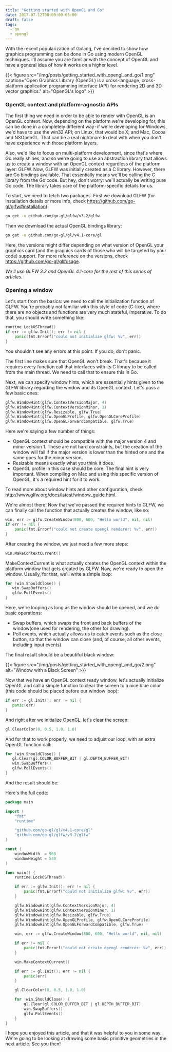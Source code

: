 ```yaml
---
title: "Getting started with OpenGL and Go"
date: 2017-07-12T00:00:00-03:00
draft: false
tags:
  - go
  - opengl
---
```

With the recent popularization of Golang, I've decided to show how graphics programming can be done in Go using modern OpenGL techniques. I'll assume you are familiar with the concept of OpenGL and have a general idea of how it works on a higher level.

{{< figure src="/img/posts/getting_started_with_opengl_and_go/1.png" caption="Open Graphics Library (OpenGL) is a cross-language, cross-platform application programming interface (API) for rendering 2D and 3D vector graphics." alt="OpenGL's logo" >}}

### OpenGL context and platform-agnostic APIs

The first thing we need in order to be able to render with OpenGL is an OpenGL context. Now, depending on the platform we're developing for, this can be done in a completely different way - if we're developing for Windows, we'd have to use the win32 API; on Linux, that would be X; and Mac, Cocoa and NSOpenGL. That can be a real nightmare to deal with when you don't have experience with those platform layers.

Also, we'd like to focus on multi-platform development, since that's where Go really shines, and so we're going to use an abstraction library that allows us to create a window with an OpenGL context regardless of the platform layer: GLFW. Now, GLFW was initially created as a C library. However, there are Go bindings available. That essentially means we'll be calling the C library from the Go code. But hey, don't worry: we'll actually be writing pure Go code. The library takes care of the platform-specific details for us.

To start, we need to fetch two packages. First we download GLFW (for installation details or more info, check https://github.com/go-gl/glfw#installation):

```bash
go get -u github.com/go-gl/glfw/v3.2/glfw
```

Then we download the actual OpenGL bindings library:

```bash
go get -u github.com/go-gl/gl/v4.1-core/gl
```

Here, the versions might differ depending on what version of OpenGL your graphics card (and the graphics cards of those who will be targeted by your code) support. For more reference on the versions, check https://github.com/go-gl/gl#usage.

*We'll use GLFW 3.2 and OpenGL 4.1-core for the rest of this series of articles.*

### Opening a window

Let's start from the basics: we need to call the initialization function of GLFW. You're probably not familiar with this style of code (C-like), where there are no objects and functions are very much stateful, imperative. To do that, you should write something like:

```go
runtime.LockOSThread()
if err := glfw.Init(); err != nil {  
    panic(fmt.Errorf("could not initialize glfw: %v", err)) 
}
```

You shouldn't see any errors at this point. If you do, don't panic.

The first line makes sure that OpenGL won't break. That's because it requires every function call that interfaces with its C library to be called from the main thread. We need to call that to ensure this in Go.

Next, we can specify window hints, which are essentially hints given to the GLFW library regarding the window and its OpenGL context. Let's pass a few basic ones:

```go
glfw.WindowHint(glfw.ContextVersionMajor, 4) 
glfw.WindowHint(glfw.ContextVersionMinor, 1) 
glfw.WindowHint(glfw.Resizable, glfw.True) 
glfw.WindowHint(glfw.OpenGLProfile, glfw.OpenGLCoreProfile) 
glfw.WindowHint(glfw.OpenGLForwardCompatible, glfw.True)
```

Here we're saying a few number of things:

  - OpenGL context should be compatible with the major version 4 and minor version 1. These are not hard constraints, but the creation of the window will fail if the major version is lower than the hinted one and the same goes for the minor version.
  - Resizable means exactly what you think it does.
  - OpenGL profile in this case should be core.
The final hint is very important. When compiling on Mac and using this specific version of OpenGL, it's a required hint for it to work.

To read more about window hints and other configuration, check http://www.glfw.org/docs/latest/window_guide.html.

We're almost there! Now that we've passed the required hints to GLFW, we can finally call the function that actually creates the window, like so:

```go
win, err := glfw.CreateWindow(800, 600, "Hello world", nil, nil)
if err != nil {  
    panic(fmt.Errorf("could not create opengl renderer: %v", err))
}
```

After creating the window, we just need a few more steps:

``` go
win.MakeContextCurrent()
```

MakeContextCurrent is what actually creates the OpenGL context within the platform window that gets created by GLFW. Now, we're ready to open the window. Usually, for that, we'll write a simple loop:

```go
for !win.ShouldClose() {
   win.SwapBuffers()
   glfw.PollEvents()
}
```

Here, we're looping as long as the window should be opened, and we do basic operations:

  - Swap buffers, which swaps the front and back buffers of the window(one used for rendering, the other for drawing).
  - Poll events, which actually allows us to catch events such as the close button, so that the window can close (and, of course, all other events, including input events)

The final result should be a beautiful black window:

{{< figure src="/img/posts/getting_started_with_opengl_and_go/2.png" alt="Window with a Black Screen" >}}

Now that we have an OpenGL context ready window, let's actually initialize OpenGL and call a simple function to clear the screen to a nice blue color (this code should be placed before our window loop):

```go
if err := gl.Init(); err != nil {
   panic(err)
}
```

And right after we initialize OpenGL, let's clear the screen:

```go
gl.ClearColor(0, 0.5, 1.0, 1.0)
```

And for that to work properly, we need to adjust our loop, with an extra OpenGL function call:

```go
for !win.ShouldClose() {
   gl.Clear(gl.COLOR_BUFFER_BIT | gl.DEPTH_BUFFER_BIT)
   win.SwapBuffers()
   glfw.PollEvents()
}
```

And the result should be:

Here's the full code:

```go
package main

import (
	"fmt"
	"runtime"

	"github.com/go-gl/gl/v4.1-core/gl"
	"github.com/go-gl/glfw/v3.2/glfw"
)

const (
	windowWidth  = 960
	windowHeight = 540
)

func main() {
	runtime.LockOSThread()

	if err := glfw.Init(); err != nil {
		panic(fmt.Errorf("could not initialize glfw: %v", err))
	}

	glfw.WindowHint(glfw.ContextVersionMajor, 4)
	glfw.WindowHint(glfw.ContextVersionMinor, 1)
	glfw.WindowHint(glfw.Resizable, glfw.True)
	glfw.WindowHint(glfw.OpenGLProfile, glfw.OpenGLCoreProfile)
	glfw.WindowHint(glfw.OpenGLForwardCompatible, glfw.True)

	win, err := glfw.CreateWindow(800, 600, "Hello world", nil, nil)

	if err != nil {
		panic(fmt.Errorf("could not create opengl renderer: %v", err))
	}

	win.MakeContextCurrent()

	if err := gl.Init(); err != nil {
		panic(err)
	}

	gl.ClearColor(0, 0.5, 1.0, 1.0)

	for !win.ShouldClose() {
		gl.Clear(gl.COLOR_BUFFER_BIT | gl.DEPTH_BUFFER_BIT)
		win.SwapBuffers()
		glfw.PollEvents()
	}
}
```



I hope you enjoyed this article, and that it was helpful to you in some way. We're going to be looking at drawing some basic primitive geometries in the next article. See you then!